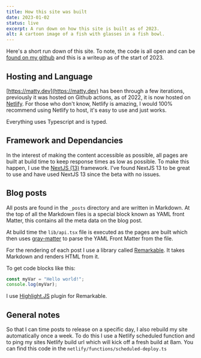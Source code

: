 ```yaml
---
title: How this site was built
date: 2023-01-02
status: live
excerpt: A run down on how this site is built as of 2023.
alt: A cartoon image of a fish with glasses in a fish bowl.
---
```


Here's a short run down of this site. To note, the code is all open and can be [found on my github](https://github.com/MattBidewell/Matty.dev) and this is a writeup as of the start of 2023.

## Hosting and Language

[https://matty.dev](https://matty.dev) has been through a few iterations, previously it was hosted on Github actions, as of 2022, it is now hosted on [Netlify](https://www.netlify.com/). For those who don't know, Netlify is amazing, I would 100% recommend using Netlify to host, it's easy to use and just works.

Everything uses Typescript and is typed.

## Framework and Dependancies

In the interest of making the content accessible as possible, all pages are built at build time to keep response times as low as possible. To make this happen, I use the [NextJS (13)](https://nextjs.org/blog/next-13) framework. I've found NextJS 13 to be great to use and have used NextJS 13 since the beta with no issues.

## Blog posts

All posts are found in the `_posts` directory and are written in Markdown. At the top of all the Markdown files is a special block known as YAML front Matter, this contains all the meta data on the blog post.

At build time the `lib/api.tsx` file is executed as the pages are built which then uses [gray-matter](https://www.npmjs.com/package/gray-matter) to parse the YAML Front Matter from the file.

For the rendering of each post I use a library called [Remarkable](https://github.com/jonschlinkert/remarkable). It takes Markdown and renders HTML from it.

To get code blocks like this:

```Javascript
const myVar = "Hello world!";
console.log(myVar);
```

I use [Highlight.JS](https://www.npmjs.com/package/highlight.js) plugin for Remarkable.

## General notes

So that I can time posts to release on a specific day, I also rebuild my site automatically once a week. To do this I use a Netlify scheduled function and to ping my sites Netlify build url which will kick off a fresh build at 8am. You can find this code in the `netlify/functions/scheduled-deploy.ts`
